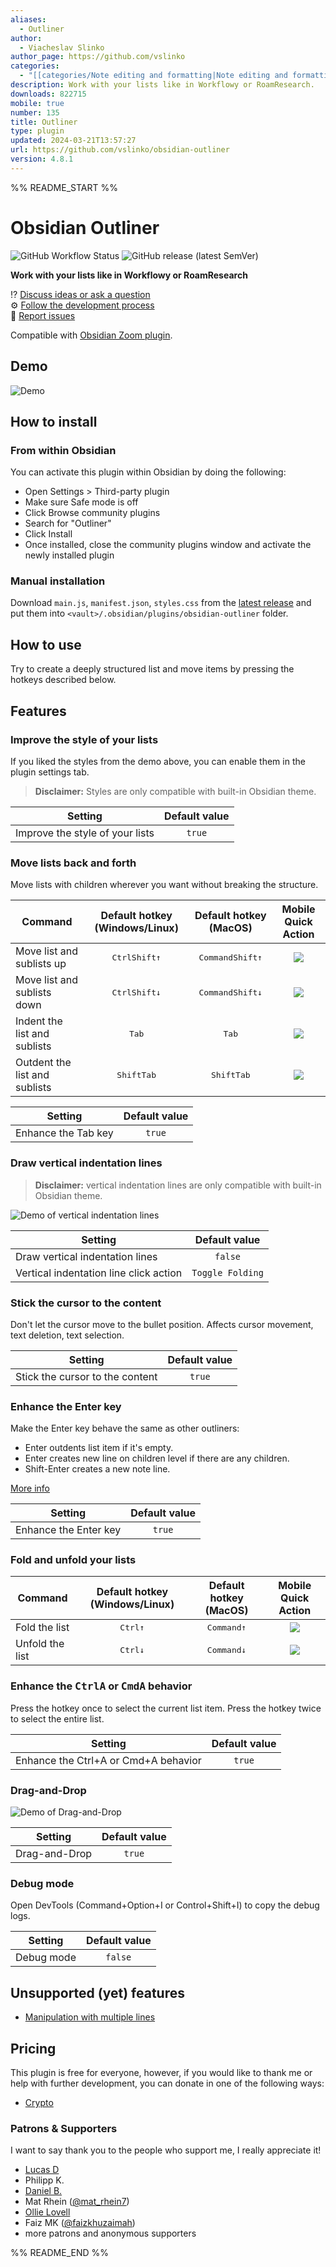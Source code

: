 ```yaml
---
aliases:
  - Outliner
author:
  - Viacheslav Slinko
author_page: https://github.com/vslinko
categories:
  - "[[categories/Note editing and formatting|Note editing and formatting]]"
description: Work with your lists like in Workflowy or RoamResearch.
downloads: 822715
mobile: true
number: 135
title: Outliner
type: plugin
updated: 2024-03-21T13:57:27
url: https://github.com/vslinko/obsidian-outliner
version: 4.8.1
---
```


%% README_START %%

# Obsidian Outliner

![GitHub Workflow Status](https://img.shields.io/github/actions/workflow/status/vslinko/obsidian-outliner/build.yml?style=for-the-badge&branch=main)
![GitHub release (latest SemVer)](https://img.shields.io/github/v/release/vslinko/obsidian-outliner?style=for-the-badge&sort=semver)

**Work with your lists like in Workflowy or RoamResearch**

⁉️ [Discuss ideas or ask a question](https://github.com/vslinko/obsidian-outliner/discussions)<br>
⚙️ [Follow the development process](https://github.com/users/vslinko/projects/3/views/1)<br>
🐛 [Report issues](https://github.com/vslinko/obsidian-outliner/issues)

Compatible with [Obsidian Zoom plugin](https://github.com/vslinko/obsidian-zoom).

## Demo

![Demo](https://raw.githubusercontent.com/vslinko/obsidian-outliner/main/demos/demo1.gif)

## How to install

### From within Obsidian

You can activate this plugin within Obsidian by doing the following:

- Open Settings > Third-party plugin
- Make sure Safe mode is off
- Click Browse community plugins
- Search for "Outliner"
- Click Install
- Once installed, close the community plugins window and activate the newly installed plugin

### Manual installation

Download `main.js`, `manifest.json`, `styles.css` from the [latest release](https://github.com/vslinko/obsidian-outliner/releases/latest) and put them into `<vault>/.obsidian/plugins/obsidian-outliner` folder.

## How to use

Try to create a deeply structured list and move items by pressing the hotkeys described below.

## Features

### Improve the style of your lists

If you liked the styles from the demo above, you can enable them in the plugin settings tab.

> **Disclaimer:** Styles are only compatible with built-in Obsidian theme.

| Setting                         | Default value |
|---------------------------------|:-------------:|
| Improve the style of your lists |    `true`     |

### Move lists back and forth

Move lists with children wherever you want without breaking the structure.

| Command                       |       Default hotkey (Windows/Linux)        |             Default hotkey (MacOS)             |                                    Mobile Quick Action                                    |
|-------------------------------|:-------------------------------------------:|:----------------------------------------------:|:-----------------------------------------------------------------------------------------:|
| Move list and sublists up     | <kbd>Ctrl</kbd><kbd>Shift</kbd><kbd>↑</kbd> | <kbd>Command</kbd><kbd>Shift</kbd><kbd>↑</kbd> |  ![](https://raw.githubusercontent.com/vslinko/obsidian-outliner/main/icons/move-up.png)  |
| Move list and sublists down   | <kbd>Ctrl</kbd><kbd>Shift</kbd><kbd>↓</kbd> | <kbd>Command</kbd><kbd>Shift</kbd><kbd>↓</kbd> | ![](https://raw.githubusercontent.com/vslinko/obsidian-outliner/main/icons/move-down.png) |
| Indent the list and sublists  |               <kbd>Tab</kbd>                |                 <kbd>Tab</kbd>                 |  ![](https://raw.githubusercontent.com/vslinko/obsidian-outliner/main/icons/indent.png)   |
| Outdent the list and sublists |       <kbd>Shift</kbd><kbd>Tab</kbd>        |         <kbd>Shift</kbd><kbd>Tab</kbd>         |  ![](https://raw.githubusercontent.com/vslinko/obsidian-outliner/main/icons/outdent.png)  |

| Setting             | Default value |
|---------------------|:-------------:|
| Enhance the Tab key |    `true`     |

### Draw vertical indentation lines

> **Disclaimer:** vertical indentation lines are only compatible with built-in Obsidian theme.

![Demo of vertical indentation lines](https://raw.githubusercontent.com/vslinko/obsidian-outliner/main/demos/demo2.gif)

| Setting                                |  Default value   |
|----------------------------------------|:----------------:|
| Draw vertical indentation lines        |     `false`      |
| Vertical indentation line click action | `Toggle Folding` |

### Stick the cursor to the content

Don't let the cursor move to the bullet position. Affects cursor movement, text deletion, text selection.

| Setting                         | Default value |
|---------------------------------|:-------------:|
| Stick the cursor to the content |    `true`     |

### Enhance the Enter key

Make the Enter key behave the same as other outliners:

- Enter outdents list item if it's empty.
- Enter creates new line on children level if there are any children.
- Shift-Enter creates a new note line.

[More info](https://github.com/vslinko/obsidian-outliner/discussions/98#discussioncomment-649514)

| Setting               | Default value |
|-----------------------|:-------------:|
| Enhance the Enter key |    `true`     |

### Fold and unfold your lists

| Command         | Default hotkey (Windows/Linux) |     Default hotkey (MacOS)     |                                  Mobile Quick Action                                   |
|-----------------|:------------------------------:|:------------------------------:|:--------------------------------------------------------------------------------------:|
| Fold the list   |  <kbd>Ctrl</kbd><kbd>↑</kbd>   | <kbd>Command</kbd><kbd>↑</kbd> |  ![](https://raw.githubusercontent.com/vslinko/obsidian-outliner/main/icons/fold.png)  |
| Unfold the list |  <kbd>Ctrl</kbd><kbd>↓</kbd>   | <kbd>Command</kbd><kbd>↓</kbd> | ![](https://raw.githubusercontent.com/vslinko/obsidian-outliner/main/icons/unfold.png) |

### Enhance the <kbd>Ctrl</kbd><kbd>A</kbd> or <kbd>Cmd</kbd><kbd>A</kbd> behavior

Press the hotkey once to select the current list item. Press the hotkey twice to select the entire list.

| Setting                              | Default value |
|--------------------------------------|:-------------:|
| Enhance the Ctrl+A or Cmd+A behavior |    `true`     |

### Drag-and-Drop

![Demo of Drag-and-Drop](https://raw.githubusercontent.com/vslinko/obsidian-outliner/main/demos/demo4.gif)

| Setting       | Default value |
|---------------|:-------------:|
| Drag-and-Drop |    `true`     |

### Debug mode

Open DevTools (Command+Option+I or Control+Shift+I) to copy the debug logs.

| Setting    | Default value |
|------------|:-------------:|
| Debug mode |    `false`    |

## Unsupported (yet) features

- [Manipulation with multiple lines](https://github.com/vslinko/obsidian-outliner/issues/3)

## Pricing

This plugin is free for everyone, however, if you would like to thank me
or help with further development, you can donate in one of the following ways:

- [Crypto](https://vslinko.cb.id)

### Patrons & Supporters

I want to say thank you to the people who support me, I really appreciate it!

- [Lucas D](https://twitter.com/lucasdreier)
- Philipp K.
- [Daniel B.](https://github.com/danieltomasz)
- Mat Rhein ([@mat_rhein7](http://twitter.com/mat_rhein7))
- [Ollie Lovell](https://www.ollielovell.com/)
- Faiz MK ([@faizkhuzaimah](https://twitter.com/faizkhuzaimah))
- more patrons and anonymous supporters


%% README_END %%